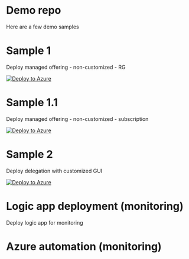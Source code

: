 # Demo repo
Here are a few demo samples

# Sample 1 
Deploy managed offering - non-customized - RG


[![Deploy to Azure](https://aka.ms/deploytoazurebutton)](https://portal.azure.com/#create/Microsoft.Template/uri/https%3A%2F%2Fraw.githubusercontent.com%2Fharaldfianbakken%2FMTLZ-DEMO%2Fmaster%2FBicep%2FNerdsOfNorway.json)

# Sample 1.1 
Deploy managed offering - non-customized - subscription

[![Deploy to Azure](https://aka.ms/deploytoazurebutton)](https://portal.azure.com/#create/Microsoft.Template/uri/https%3A%2F%2Fraw.githubusercontent.com%2Fharaldfianbakken%2FMTLZ-Demo%2Fmaster%2FArm-Templates%2FNerdsOfNorway-Regular.json)

# Sample 2 
Deploy delegation with customized GUI

[![Deploy to Azure](https://aka.ms/deploytoazurebutton)](https://portal.azure.com/#blade/Microsoft_Azure_CreateUIDef/CustomDeploymentBlade/uri/https%3A%2F%2Fraw.githubusercontent.com%2Fharaldfianbakken%2FMTLZ-DEMO%2Fmaster%2FBicep%2FNerdsOfNorway.json/createUIDefinitionUri/https%3A%2F%2Fraw.githubusercontent.com%2Fharaldfianbakken%2FMTLZ-Demo%2Fmaster%2FUIDef%2FNerdsOfNorway.UIDef.json)

# Logic app deployment (monitoring)

Deploy logic app for monitoring


# Azure automation (monitoring)
